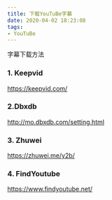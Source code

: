 ```yaml
---
title: 下载YouTuBe字幕
date: 2020-04-02 18:23:08
tags:
- YouTuBe
---
```


字幕下载方法

<!--more-->

### 1. Keepvid

https://keepvid.com/

### 2.Dbxdb

http://mo.dbxdb.com/setting.html

### 3. Zhuwei

https://zhuwei.me/y2b/

### 4. FindYoutube

https://www.findyoutube.net/